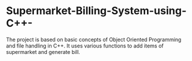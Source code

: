 # Supermarket-Billing-System-using-C++-
The project is based on basic concepts of Object Oriented Programming and file handling in C++. 
It uses various functions to add items of supermarket and generate bill.
